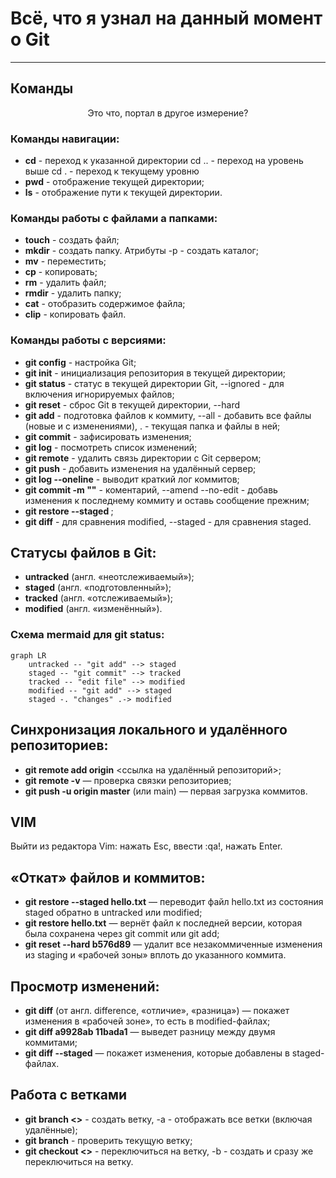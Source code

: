 # Всё, что я узнал на данный момент о Git
---
## Команды

<p style="text-align:center">Это что, портал в другое измерение?</p>

### Команды навигации:
- **cd** - переход к указанной директории
cd .. - переход на уровень выше
cd . - переход к текущему уровню
- **pwd** - отображение текущей директории;
- **ls** - отображение пути к текущей директории.

### Команды работы с файлами а папками:
- **touch** - создать файл;
- **mkdir** - создать папку. Атрибуты -p - создать каталог;
- **mv** - переместить;
- **cp** - копировать;
- **rm** - удалить файл;
- **rmdir** - удалить папку;
- **cat** - отобразить содержимое файла;
- **clip** - копировать файл.

### Команды работы с версиями:
- **git config** - настройка Git;
- **git init** - инициализация репозитория в текущей директории;
- **git status** - статус в текущей директории Git, --ignored - для включения игнорируемых файлов;
- **git reset** - сброс Git в текущей директории, --hard <hash commit>
- **git add** - подготовка файлов к коммиту, --all - добавить все файлы (новые и с изменениями), . - текущая папка и файлы в ней;
- **git commit** - зафисировать изменения;
- **git log** - посмотреть список изменений;
- **git remote** - удалить связь директории с Git сервером;
- **git push** - добавить изменения на удалённый сервер;
- **git log --oneline** - выводит краткий лог коммитов;
- **git commit -m ""** - коментарий, --amend --no-edit - добавь изменения к последнему коммиту и оставь сообщение прежним;
- **git restore --staged <file>**;
- **git diff** - для сравнения modified, --staged - для сравнения staged.

## Статусы файлов в Git:
- **untracked** (англ. «неотслеживаемый»);
- **staged** (англ. «подготовленный»);
- **tracked** (англ. «отслеживаемый»);
- **modified** (англ. «изменённый»).

### Схема mermaid для git status:
```mermaid
graph LR
    untracked -- "git add" --> staged
    staged -- "git commit" --> tracked
    tracked -- "edit file" --> modified
    modified -- "git add" --> staged
    staged -. "changes" .-> modified
```

## Синхронизация локального и удалённого репозиториев:
- **git remote add origin** <ссылка на удалённый репозиторий>;
- **git remote -v** — проверка связки репозиториев;
- **git push -u origin master** (или main) — первая загрузка коммитов.

## VIM

Выйти из редактора Vim: нажать Esc, ввести :qa!, нажать Enter.

## «Откат» файлов и коммитов:
- **git restore --staged hello.txt** — переводит файл hello.txt из состояния staged обратно в untracked или modified;
- **git restore hello.txt** — вернёт файл к последней версии, которая была сохранена через git commit или git add;
- **git reset --hard b576d89** — удалит все незакоммиченные изменения из staging и «рабочей зоны» вплоть до указанного коммита.

## Просмотр изменений:
- **git diff** (от англ. difference, «отличие», «разница») — покажет изменения в «рабочей зоне», то есть в modified-файлах;
- **git diff a9928ab 11bada1** — выведет разницу между двумя коммитами;
- **git diff --staged** — покажет изменения, которые добавлены в staged-файлах.

## Работа с ветками
- **git branch <>** - создать ветку, -a - отображать все ветки (включая удалённые);
- **git branch** - проверить текущую ветку;
- **git checkout <>** - переключиться на ветку, -b - создать и сразу же переключиться на ветку.
